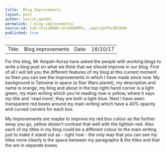 ```yaml
---
title:  Blog Improvements
layout: post
author: kavish.gandhi
permalink: /-blog-improvements/
source-id: 1xQ-vhJiaO66M-cHrQd9RMMls__oapLtqnTPwJWTdbNc
published: true
---
```

<table>
  <tr>
    <td>Title: </td>
    <td>Blog improvements</td>
    <td>Date: </td>
    <td>16/10/17</td>
  </tr>
</table>


   For this blog, Mr Ampah-Korsa have asked the people with working blogs to write a blog post on what we think that we should improve in our blog. First of all I will tell you the different features of my blog at this current moment so then you can see the improvements in which I have made since now. My background is Tatooine in space (a Star Wars planet), my description and name is orange, my blog and about in the top right-hand corner is a light green, my main writing which you're reading now is yellow, where it says my title and 'read more’, they are both a light-blue. Next I have semi-transparent red boxes around my main writing which have a 40% opacity and curved corners for each box.

   My improvements are maybe to improve my red box colour as the further away you go, yellow doesn't contrast that well with the lightish-red. Also each of my titles in my blog could be a different colour to the main writing just to make it stand out as - right now - the only way that you can see my titles more clearly is the space between my paragraphs & the titles and that the are in separate boxes.

